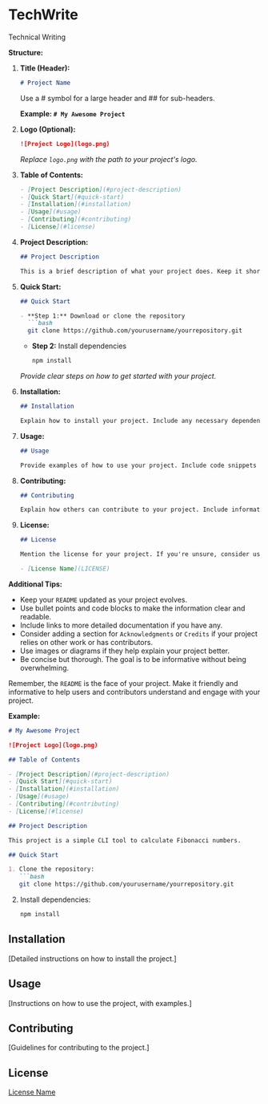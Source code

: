 # TechWrite
Technical Writing


**Structure:**

1. **Title (Header):**
   ```markdown
   # Project Name
   ```
   Use a # symbol for a large header and ## for sub-headers.

   **Example: `# My Awesome Project`**

2. **Logo (Optional):**
   ```markdown
   ![Project Logo](logo.png)
   ```

   *Replace `logo.png` with the path to your project's logo.*

3. **Table of Contents:**
   ```markdown
   - [Project Description](#project-description)
   - [Quick Start](#quick-start)
   - [Installation](#installation)
   - [Usage](#usage)
   - [Contributing](#contributing)
   - [License](#license)
   ```

4. **Project Description:**
   ```markdown
   ## Project Description
   
   This is a brief description of what your project does. Keep it short and clear.
   ```

5. **Quick Start:**
   ```markdown
   ## Quick Start
   
   - **Step 1:** Download or clone the repository
     ```bash
     git clone https://github.com/yourusername/yourrepository.git
     ```
   - **Step 2:** Install dependencies
     ```bash
     npm install
     ```
   *Provide clear steps on how to get started with your project.*

6. **Installation:**
   ```markdown
   ## Installation
   
   Explain how to install your project. Include any necessary dependencies and instructions.
   ```

7. **Usage:**
   ```markdown
   ## Usage
   
   Provide examples of how to use your project. Include code snippets or links to documentation.
   ```

8. **Contributing:**
   ```markdown
   ## Contributing
   
   Explain how others can contribute to your project. Include information on how to submit pull requests, code of conduct, and any other relevant information.
   ```

9. **License:**
   ```markdown
   ## License
   
   Mention the license for your project. If you're unsure, consider using [choosealicense.com](https://choosealicense.com) to guide your decision.

   - [License Name](LICENSE)
   ```

**Additional Tips:**
- Keep your `README` updated as your project evolves.
- Use bullet points and code blocks to make the information clear and readable.
- Include links to more detailed documentation if you have any.
- Consider adding a section for `Acknowledgments` or `Credits` if your project relies on other work or has contributors.
- Use images or diagrams if they help explain your project better.
- Be concise but thorough. The goal is to be informative without being overwhelming.

Remember, the `README` is the face of your project. Make it friendly and informative to help users and contributors understand and engage with your project.

**Example:**

```markdown
# My Awesome Project

![Project Logo](logo.png)

## Table of Contents

- [Project Description](#project-description)
- [Quick Start](#quick-start)
- [Installation](#installation)
- [Usage](#usage)
- [Contributing](#contributing)
- [License](#license)

## Project Description

This project is a simple CLI tool to calculate Fibonacci numbers.

## Quick Start

1. Clone the repository:
   ```bash
   git clone https://github.com/yourusername/yourrepository.git
   ```
2. Install dependencies:
   ```bash
   npm install
   ```

## Installation

[Detailed instructions on how to install the project.]

## Usage

[Instructions on how to use the project, with examples.]

## Contributing

[Guidelines for contributing to the project.]

## License

[License Name](LICENSE)
```




